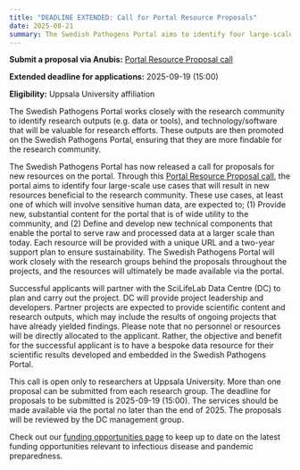 ```yaml
---
title: "DEADLINE EXTENDED: Call for Portal Resource Proposals"
date: 2025-08-21
summary: The Swedish Pathogens Portal aims to identify four large-scale use cases that will result in new resources on the portal that are beneficial to the community. The deadline for submitting proposals for this call has now been extended.
---
```


**Submit a proposal via Anubis:** [Portal Resource Proposal call](https://anubis.scilifelab.se/call/PATHOGENS2025)

**Extended deadline for applications:** 2025-09-19 (15:00)

**Eligibility:** Uppsala University affiliation

The Swedish Pathogens Portal works closely with the research community to identify research outputs (e.g. data or tools), and technology/software that will be valuable for research efforts. These outputs are then promoted on the Swedish Pathogens Portal, ensuring that they are more findable for the research community.

The Swedish Pathogens Portal has now released a call for proposals for new resources on the portal. Through this [Portal Resource Proposal call](https://anubis.scilifelab.se/call/PATHOGENS2025), the portal aims to identify four large-scale use cases that will result in new resources beneficial to the research community. These use cases, at least one of which will involve sensitive human data, are expected to; (1) Provide new, substantial content for the portal that is of wide utility to the community, and (2) Define and develop new technical components that enable the portal to serve raw and processed data at a larger scale than today. Each resource will be provided with a unique URL and a two-year support plan to ensure sustainability. The Swedish Pathogens Portal will work closely with the research groups behind the proposals throughout the projects, and the resources will ultimately be made available via the portal.

Successful applicants will partner with the SciLifeLab Data Centre (DC) to plan and carry out the project. DC will provide project leadership and developers. Partner projects are expected to provide scientific content and research outputs, which may include the results of ongoing projects that have already yielded findings. Please note that no personnel or resources will be directly allocated to the applicant. Rather, the objective and benefit for the successful applicant is to have a bespoke data resource for their scientific results developed and embedded in the Swedish Pathogens Portal.

This call is open only to researchers at Uppsala University. More than one proposal can be submitted from each research group. The deadline for proposals to be submitted is 2025-09-19 (15:00). The services should be made available via the portal no later than the end of 2025. The proposals will be reviewed by the DC management group.

Check out our [funding opportunities page](/funding) to keep up to date on the latest funding opportunities relevant to infectious disease and pandemic preparedness.
